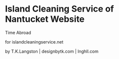# Island Cleaning Service of Nantucket Website

Time Abroad

for islandcleaningservice.net

by T.K.Langston | designbytk.com | lnghll.com
